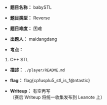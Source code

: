 * **题目名称：** babySTL

* **题目类型：** Reverse

* **题目难度：** 困难

* **出题人：** maidangdang

* **考点：**  

1. C++ STL

* **描述：**  `./player/README.md`

* **flag：** flag{cp1usplu5_stl_is_f@ntastic}

* **Writeup：** 有空再写  
（赛后 Writeup 将统一收集发布到 Leanote 上）